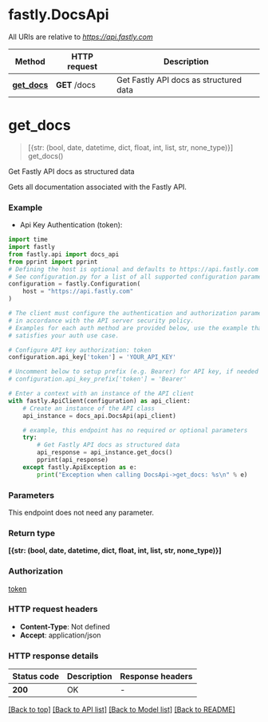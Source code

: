 # fastly.DocsApi

All URIs are relative to *https://api.fastly.com*

Method | HTTP request | Description
------------- | ------------- | -------------
[**get_docs**](DocsApi.md#get_docs) | **GET** /docs | Get Fastly API docs as structured data


# **get_docs**
> [{str: (bool, date, datetime, dict, float, int, list, str, none_type)}] get_docs()

Get Fastly API docs as structured data

Gets all documentation associated with the Fastly API.

### Example

* Api Key Authentication (token):

```python
import time
import fastly
from fastly.api import docs_api
from pprint import pprint
# Defining the host is optional and defaults to https://api.fastly.com
# See configuration.py for a list of all supported configuration parameters.
configuration = fastly.Configuration(
    host = "https://api.fastly.com"
)

# The client must configure the authentication and authorization parameters
# in accordance with the API server security policy.
# Examples for each auth method are provided below, use the example that
# satisfies your auth use case.

# Configure API key authorization: token
configuration.api_key['token'] = 'YOUR_API_KEY'

# Uncomment below to setup prefix (e.g. Bearer) for API key, if needed
# configuration.api_key_prefix['token'] = 'Bearer'

# Enter a context with an instance of the API client
with fastly.ApiClient(configuration) as api_client:
    # Create an instance of the API class
    api_instance = docs_api.DocsApi(api_client)

    # example, this endpoint has no required or optional parameters
    try:
        # Get Fastly API docs as structured data
        api_response = api_instance.get_docs()
        pprint(api_response)
    except fastly.ApiException as e:
        print("Exception when calling DocsApi->get_docs: %s\n" % e)
```


### Parameters
This endpoint does not need any parameter.

### Return type

**[{str: (bool, date, datetime, dict, float, int, list, str, none_type)}]**

### Authorization

[token](../README.md#token)

### HTTP request headers

 - **Content-Type**: Not defined
 - **Accept**: application/json


### HTTP response details

| Status code | Description | Response headers |
|-------------|-------------|------------------|
**200** | OK |  -  |

[[Back to top]](#) [[Back to API list]](../README.md#documentation-for-api-endpoints) [[Back to Model list]](../README.md#documentation-for-models) [[Back to README]](../README.md)

